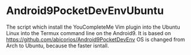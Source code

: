 # Android9PocketDevEnvUbuntu
The script which install the YouCompleteMe Vim plugin into the Ubuntu Linux into the Termux command line on the Android9. It is based on https://github.com/abicorios/Android9PocketDevEnv OS is changed from Arch to Ubuntu, because the faster isntall.
